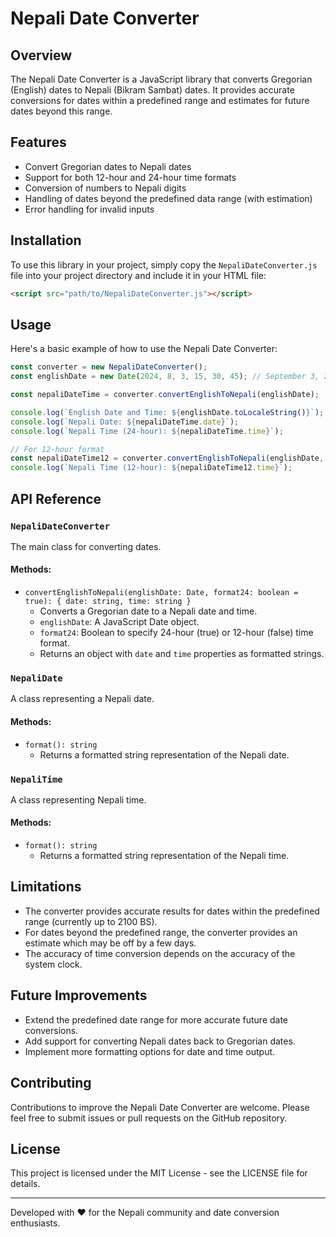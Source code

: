 # Nepali Date Converter

## Overview

The Nepali Date Converter is a JavaScript library that converts Gregorian (English) dates to Nepali (Bikram Sambat) dates. It provides accurate conversions for dates within a predefined range and estimates for future dates beyond this range.

## Features

- Convert Gregorian dates to Nepali dates
- Support for both 12-hour and 24-hour time formats
- Conversion of numbers to Nepali digits
- Handling of dates beyond the predefined data range (with estimation)
- Error handling for invalid inputs

## Installation

To use this library in your project, simply copy the `NepaliDateConverter.js` file into your project directory and include it in your HTML file:

```html
<script src="path/to/NepaliDateConverter.js"></script>
```

## Usage

Here's a basic example of how to use the Nepali Date Converter:

```javascript
const converter = new NepaliDateConverter();
const englishDate = new Date(2024, 8, 3, 15, 30, 45); // September 3, 2024, 15:30:45

const nepaliDateTime = converter.convertEnglishToNepali(englishDate);

console.log(`English Date and Time: ${englishDate.toLocaleString()}`);
console.log(`Nepali Date: ${nepaliDateTime.date}`);
console.log(`Nepali Time (24-hour): ${nepaliDateTime.time}`);

// For 12-hour format
const nepaliDateTime12 = converter.convertEnglishToNepali(englishDate, false);
console.log(`Nepali Time (12-hour): ${nepaliDateTime12.time}`);
```

## API Reference

### `NepaliDateConverter`

The main class for converting dates.

#### Methods:

- `convertEnglishToNepali(englishDate: Date, format24: boolean = true): { date: string, time: string }`
  - Converts a Gregorian date to a Nepali date and time.
  - `englishDate`: A JavaScript Date object.
  - `format24`: Boolean to specify 24-hour (true) or 12-hour (false) time format.
  - Returns an object with `date` and `time` properties as formatted strings.

### `NepaliDate`

A class representing a Nepali date.

#### Methods:

- `format(): string`
  - Returns a formatted string representation of the Nepali date.

### `NepaliTime`

A class representing Nepali time.

#### Methods:

- `format(): string`
  - Returns a formatted string representation of the Nepali time.

## Limitations

- The converter provides accurate results for dates within the predefined range (currently up to 2100 BS).
- For dates beyond the predefined range, the converter provides an estimate which may be off by a few days.
- The accuracy of time conversion depends on the accuracy of the system clock.

## Future Improvements

- Extend the predefined date range for more accurate future date conversions.
- Add support for converting Nepali dates back to Gregorian dates.
- Implement more formatting options for date and time output.

## Contributing

Contributions to improve the Nepali Date Converter are welcome. Please feel free to submit issues or pull requests on the GitHub repository.

## License

This project is licensed under the MIT License - see the LICENSE file for details.

---

Developed with ❤️ for the Nepali community and date conversion enthusiasts.